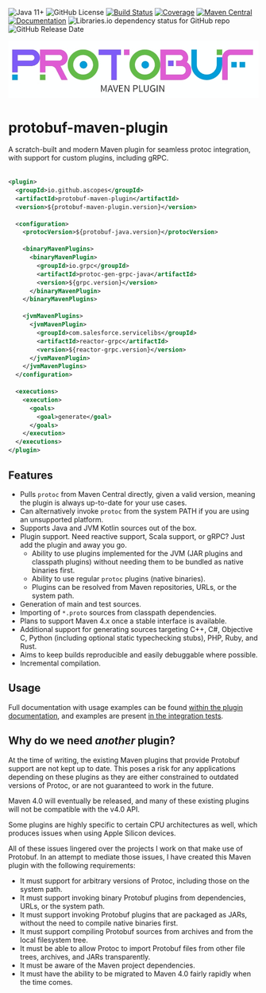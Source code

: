 ![Java 11+](https://img.shields.io/badge/Java-11+-red?logo=openjdk&logoColor=white)
![GitHub License](https://img.shields.io/github/license/ascopes/protobuf-maven-plugin)
[![Build Status](https://github.com/ascopes/protobuf-maven-plugin/actions/workflows/build.yml/badge.svg?branch=main)](https://github.com/ascopes/protobuf-maven-plugin/actions/workflows/build.yml)
[![Coverage](https://img.shields.io/codecov/c/github/ascopes/protobuf-maven-plugin/main)](https://codecov.io/gh/ascopes/protobuf-maven-plugin)
[![Maven Central](https://img.shields.io/maven-central/v/io.github.ascopes/protobuf-maven-plugin)](https://central.sonatype.com/artifact/io.github.ascopes/protobuf-maven-plugin)
[![Documentation](https://img.shields.io/badge/-documentation-purple?logo=apache-maven)](https://ascopes.github.io/protobuf-maven-plugin)
![Libraries.io dependency status for GitHub repo](https://img.shields.io/librariesio/github/ascopes/protobuf-maven-plugin)
![GitHub Release Date](https://img.shields.io/github/release-date/ascopes/protobuf-maven-plugin)

![logo](protobuf-maven-plugin/src/site/resources/images/banner.jpg)

# protobuf-maven-plugin

A scratch-built and modern Maven plugin for seamless protoc integration, with support for custom plugins, including gRPC.

```xml

<plugin>
  <groupId>io.github.ascopes</groupId>
  <artifactId>protobuf-maven-plugin</artifactId>
  <version>${protobuf-maven-plugin.version}</version>

  <configuration>
    <protocVersion>${protobuf-java.version}</protocVersion>

    <binaryMavenPlugins>
      <binaryMavenPlugin>
        <groupId>io.grpc</groupId>
        <artifactId>protoc-gen-grpc-java</artifactId>
        <version>${grpc.version}</version>
      </binaryMavenPlugin>
    </binaryMavenPlugins>

    <jvmMavenPlugins>
      <jvmMavenPlugin>
        <groupId>com.salesforce.servicelibs</groupId>
        <artifactId>reactor-grpc</artifactId>
        <version>${reactor-grpc.version}</version>
      </jvmMavenPlugin>
    </jvmMavenPlugins>
  </configuration>

  <executions>
    <execution>
      <goals>
        <goal>generate</goal>
      </goals>
    </execution>
  </executions>
</plugin>
```

## Features

- Pulls `protoc` from Maven Central directly, given a valid version, meaning the plugin is always up-to-date for your use cases.
- Can alternatively invoke `protoc` from the system PATH if you are using an unsupported platform.
- Supports Java and JVM Kotlin sources out of the box.
- Plugin support. Need reactive support, Scala support, or gRPC? Just add the plugin and away you go.
  - Ability to use plugins implemented for the JVM (JAR plugins and classpath plugins) without needing them to be bundled as
    native binaries first.
  - Ability to use regular `protoc` plugins (native binaries).
  - Plugins can be resolved from Maven repositories, URLs, or the system path.
- Generation of main and test sources.
- Importing of `*.proto` sources from classpath dependencies.
- Plans to support Maven 4.x once a stable interface is available.
- Additional support for generating sources targeting C++, C#, Objective C, Python (including optional static typechecking stubs),
  PHP, Ruby, and Rust.
- Aims to keep builds reproducible and easily debuggable where possible.
- Incremental compilation.

## Usage

Full documentation with usage examples can be found [within the plugin documentation](https://ascopes.github.io/protobuf-maven-plugin),
and  examples are present [in the integration tests](https://github.com/ascopes/protobuf-maven-plugin/tree/main/protobuf-maven-plugin/src/it).

## Why do we need _another_ plugin?

At the time of writing, the existing Maven plugins that provide Protobuf support are not kept up to date. This poses a risk for any applications depending on these plugins as they
are either constrained to outdated versions of Protoc, or are not guaranteed to work in the future.

Maven 4.0 will eventually be released, and many of these existing plugins will not be compatible with the v4.0 API.

Some plugins are highly specific to certain CPU architectures as well, which produces issues when using Apple Silicon devices.

All of these issues lingered over the projects I work on that make use of Protobuf. In an attempt to mediate those issues, I have created this Maven
plugin with the following requirements:

- It must support for arbitrary versions of Protoc, including those on the system path.
- It must support invoking binary Protobuf plugins from dependencies, URLs, or the system path.
- It must support invoking Protobuf plugins that are packaged as JARs, without the need to compile native binaries first.
- It must support compiling Protobuf sources from archives and from the local filesystem tree.
- It must be able to allow Protoc to import Protobuf files from other file trees, archives, and JARs transparently.
- It must be aware of the Maven project dependencies.
- It must have the ability to be migrated to Maven 4.0 fairly rapidly when the time comes.
